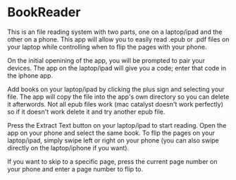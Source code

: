 # BookReader

This is an file reading system with two parts, one on a laptop/ipad and the other on a phone. This app will allow you to easily read .epub or .pdf files on your laptop while controlling when to flip the pages with your phone. 

On the initial openining of the app, you will be prompted to pair your devices. The app on the laptop/ipad will give you a code; enter that code in the iphone app.

Add books on your laptop/ipad by clicking the plus sign and selecting your file. The app will copy the file into the app's own directory so you can delete it afterwords. Not all epub files work (mac catalyst doesn't work perfectly) so if it doesn't work delete it and try another epub file.

Press the Extract Text button on your laptop/ipad to start reading. Open the app on your phone and select the same book. To flip the pages on your laptop/ipad, simply swipe left or right on your phone (you can also swipe directly on the laptop/iphone if you want).

If you want to skip to a specific page, press the current page number on your phone and enter a page number to flip to.
